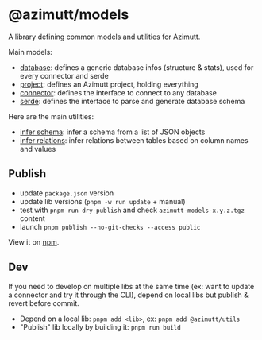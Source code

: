 # @azimutt/models

A library defining common models and utilities for Azimutt.

Main models:

- [database](src/database.ts): defines a generic database infos (structure & stats), used for every connector and serde
- [project](src/project.ts): defines an Azimutt project, holding everything
- [connector](src/interfaces/connector.ts): defines the interface to connect to any database
- [serde](src/interfaces/serde.ts): defines the interface to parse and generate database schema

Here are the main utilities:

- [infer schema](src/inferSchema.ts): infer a schema from a list of JSON objects
- [infer relations](src/inferRelations.ts): infer relations between tables based on column names and values

## Publish

- update `package.json` version
- update lib versions (`pnpm -w run update` + manual)
- test with `pnpm run dry-publish` and check `azimutt-models-x.y.z.tgz` content
- launch `pnpm publish --no-git-checks --access public`

View it on [npm](https://www.npmjs.com/package/@azimutt/models).

## Dev

If you need to develop on multiple libs at the same time (ex: want to update a connector and try it through the CLI), depend on local libs but publish & revert before commit.

- Depend on a local lib: `pnpm add <lib>`, ex: `pnpm add @azimutt/utils`
- "Publish" lib locally by building it: `pnpm run build`
